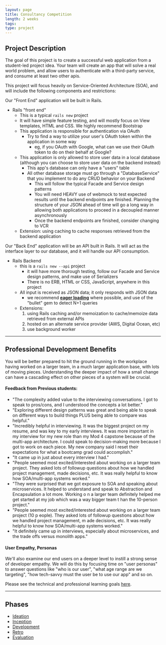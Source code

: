 ```yaml
---
layout: page
title: Consultancy Competition
length: 2 weeks
tags:
type: project
---
```


## Project Description

The goal of this project is to create a successful web application from a student-led project idea. Your team will create an app that will solve a real world problem, and allow users to authenticate with a third-party service, and consume at least two other apis.

This project will focus heavily on Service-Oriented Architecture (SOA), and will include the following components and restrictions:

Our "Front End" application will be built in Rails.
- Rails "front end"
  - This is a typical `rails new` project
  - It will have simple feature testing, and will mostly focus on View templates, HTML and CSS. We highly recommend Bootstrap
  - This application is responsible for authentication via OAuth
    - Try to find a way to utilize your user's OAuth token within the application in some way
      - eg, if you OAuth with Google, what can we use their OAuth token to do on their behalf at Google?
  - This application is only allowed to store user data in a local database (although you can choose to store user data on the backend instead)
    - This app's database can only have a "users" table
    - All other database storage must go through a "DatabaseService" that you implement to do any CRUD behavior on your Backend
      - This will follow the typical Facade and Service design patterns
      - You will need HEAVY use of webmock to test expected results until the backend endpoints are finished. Planning the structure of your JSON ahead of time will go a long way in allowing both applications to proceed in a decoupled manner asynchronously
      - Once the backend endpoints are finished, consider changing to VCR
  - Extension: using caching to cache responses retrieved from the backend application

Our "Back End" application will be an API built in Rails. It will act as the interface layer to our database, and it will handle our API consumption.
- Rails Backend
  - this is a `rails new --api` project
    - it will have more thorough testing, follow our Facade and Service design patterns, and make use of Serializers
    - There is no ERB, HTML or CSS, JavaScript, anywhere in this project
  - All input is received as JSON data; it only responds with JSON data
    - we recommend [**eager loading**](https://dev.to/johncip/understanding-rails-eager-loading-3n6j) where possible, and use of the "bullet" gem to detect N+1 queries
  - Extensions: 
     1. using Rails caching and/or memoization to cache/memoize data retrieved from external APIs
     2. hosted on an alternate service provider (AWS, Digital Ocean, etc)
     3. use background worker

---

## Professional Development Benefits

You will be better prepared to hit the ground running in the workplace having worked on a larger team, in a much larger application base, with lots of moving pieces. Understanding the deeper impact of how a small change can have a cascading effect on other pieces of a system will be crucial.

#### Feedback from Previous students:

  * "The complexity added value to the interviewing conversations. I got to speak to pros/cons, and I understood the concepts a lot better."
  * "Exploring different design patterns was great and being able to speak on different ways to build things PLUS being able to compare was helpful."
  * "Incredibly helpful in interviewing. It was the biggest project on my resume, and was key to my early interviews. It was more important in my interview for my new role than my Mod 4 capstone because of the multi-app architecture. I could speak to decision-making more because I got to work on each piece. My new company said I reset their expectations for what a bootcamp grad could accomplish."
  * "It came up in just about every interview I had."
  * "People seemed most excited/interested about working on a larger team project. They asked lots of followup questions about how we handled project management, made decisions, etc. It was really helpful to know how SOA/multi-app systems worked."
  * "They were surprised that we got exposure to SOA and speaking about microservices.
  It helped to understand and speak to Abstraction and Encapsulation a lot more. Working o
  n a larger team definitely helped me get started at my job which was a way bigger team t
  han the 10-person project."
  * "People seemed most excited/interested about working on a larger team project (10 p
  eople). They asked lots of followup questions about how we handled project management, m
  ade decisions, etc. It was really helpful to know how SOA/multi-app systems worked."
  * "It definitely came up in interviews, especially about microservices, and the trade
  offs versus monolith apps."

#### User Empathy, Personas

We'll also examine our end users on a deeper level to instill a strong sense of developer empathy. We will do this by focusing time on "user personas" to answer questions like "who is our user", "what age range are we targeting", "how tech-savvy must the user be to use our app" and so on.

Please see the technical and professional learning goals [here](./project_goals).

---

## Phases

* [Ideation](./ideation)
* [Inception](./inception)
* [Development](./development)
* [Retro](../retro_guide)
* [Evaluation](./evaluation)
